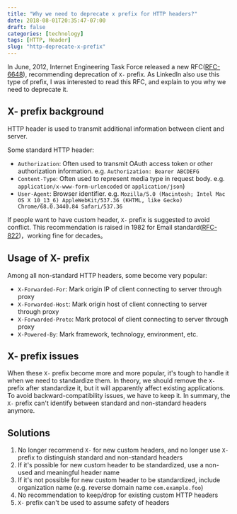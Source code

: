 ```yaml
---
title: "Why we need to deprecate x prefix for HTTP headers?"
date: 2018-08-01T20:35:47-07:00
draft: false
categories: [technology]
tags: [HTTP, Header]
slug: "http-deprecate-x-prefix"
---
```


In June, 2012, Internet Engineering Task Force released a new RFC([RFC-6648](https://tools.ietf.org/html/rfc6648)), recommending deprecation of `X-` prefix. As LinkedIn also use this type of prefix, I was interested to read this RFC, and explain to you why we need to deprecate it.

<!--more-->

## X- prefix background

HTTP header is used to transmit additional information between client and server.

Some standard HTTP header:

- `Authorization`: Often used to transmit OAuth access token or other authorization information. e.g. `Authorization: Bearer ABCDEFG`
- `Content-Type`: Often used to represent media type in request body. e.g. `application/x-www-form-urlencoded` or `application/json`)
- `User-Agent`: Browser identifier. e.g. `Mozilla/5.0 (Macintosh; Intel Mac OS X 10_13_6) AppleWebKit/537.36 (KHTML, like Gecko) Chrome/68.0.3440.84 Safari/537.36`

If people want to have custom header, `X-` prefix is suggested to avoid conflict. This recommendation is raised in 1982 for Email standard([RFC-822](https://tools.ietf.org/html/rfc822))，working fine for decades。

## Usage of X- prefix

Among all non-standard HTTP headers, some become very popular:

- `X-Forwarded-For`: Mark origin IP of client connecting to server through proxy
- `X-Forwarded-Host`: Mark origin host of client connecting to server through proxy
- `X-Forwarded-Proto`: Mark protocol of client connecting to server through proxy
- `X-Powered-By`: Mark framework, technology, environment, etc.

## X- prefix issues

When these `X-` prefix become more and more popular, it's tough to handle it when we need to standardize them. In theory, we should remove the `X-` prefix after standardize it, but it will apparently affect existing applications. To avoid backward-compatibility issues, we have to keep it. In summary, the `X-` prefix can't identify between standard and non-standard headers anymore.

## Solutions

1. No longer recommend `X-` for new custom headers, and no longer use `X-` prefix to distinguish standard and non-standard headers
2. If it's possible for new custom header to be standardized, use a non-used and meaningful header name
3. If it's not possible for new custom header to be standardized, include organization name (e.g. reverse domain name `com.example.foo`)
4. No recommendation to keep/drop for existing custom HTTP headers
5. `X-` prefix can't be used to assume safety of headers
